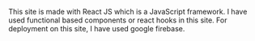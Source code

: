 This site is made with React JS which is a JavaScript framework. I have used functional based components or react hooks in this site. For deployment on this site, I have used google firebase.
